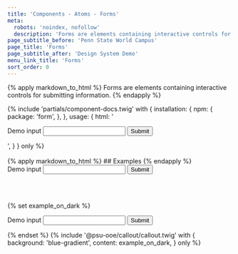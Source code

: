 ```yaml
---
title: 'Components - Atoms - Forms'
meta:
  robots: 'noindex, nofollow'
  description: 'Forms are elements containing interactive controls for submitting information.'
page_subtitle_before: 'Penn State World Campus'
page_title: 'Forms'
page_subtitle_after: 'Design System Demo'
menu_link_title: 'Forms'
sort_order: 0
---
```

{% apply markdown_to_html %}
  Forms are elements containing interactive controls for submitting information.
{% endapply %}

{% include 'partials/component-docs.twig' with {
  installation: {
    npm: {
      package: 'form',
    },
  },
  usage: {
    html: '<form>
  <label for="demo_form_input">Demo input</label>
  <input name="demo_form_input" id="demo_form_input">
  <button>Submit</button>
</form>',
  }
} only %}

<br>
<br>
{% apply markdown_to_html %}
  ## Examples
{% endapply %}

<form>
  <label for="demo_form_input">Demo input</label>
  <input name="demo_form_input" id="demo_form_input">
  <button>Submit</button>
</form>
<br>
<br>

{% set example_on_dark %}
<form>
  <label for="demo_form_input">Demo input</label>
  <input name="demo_form_input" id="demo_form_input">
  <button>Submit</button>
</form>
{% endset %}
{% include '@psu-ooe/callout/callout.twig' with {
  background: 'blue-gradient',
  content: example_on_dark,
} only %}